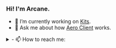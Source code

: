 ### Hi! I'm Arcane.

- 🔭 I’m currently working on <a href="https://github.com/KitsRIP">Kits</a>.
- 💬 Ask me about how <a href="https://github.com/AeroClient">Aero Client</a> works.
<details>
<summary>- 📫 How to reach me:</summary>
- Discord: ArcaneCiCi#2281
- Twitter: <a href="https://twitter.com/ArcaneCiCi">@ArcaneCiCi</a>
- Telegram: ArcaneCiCi
</details>
